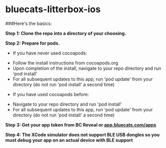 bluecats-litterbox-ios
======================
###Here's the basics:

**Step 1:  Clone the repo into a directory of your choosing.**

**Step 2:  Prepare for pods.**

- If you have never used cocoapods:
 + Follow the install instructions from cocoapods.org
 + Upon completion of the install, navigate to your repo directory and run 'pod install'
 + For all subsequent updates to this app, run 'pod update' from your directory (do not run 'pod install' a second time)
        
        
- If you have used cocoapods before:
 + Navigate to your repo directory and run 'pod install'
 + For all subsequent updates to this app, run 'pod update' from your directory (do not run 'pod install' a second time)


**Step 3:  Get your app token from BC Reveal or [app.bluecats.com/apps](http://app.bluecats.com/apps)**


**Step 4:  The XCode simulator does not support BLE USB dongles so you must debug your app on an actual device with BLE support**

